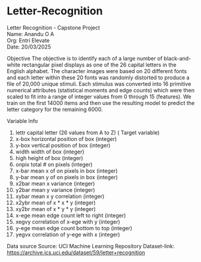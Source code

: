 # Letter-Recognition
Letter Recognition - Capstone Project  
Name: Anandu O A  
Org: Entri Elevate  
Date: 20/03/2025  

Objective
The objective is to identify each of a large number of black-and-white rectangular pixel displays as one of the 26 capital letters in the English alphabet. The character images were based on 20 different fonts and each letter within these 20 fonts was randomly distorted to produce a file of 20,000 unique stimuli. Each stimulus was converted into 16 primitive numerical attributes (statistical moments and edge counts) which were then scaled to fit into a range of integer values from 0 through 15 (features). We train on the first 14000 items and then use the resulting model to predict the letter category for the remaining 6000.

Variable Info
 1.	lettr	capital letter	                (26 values from A to Z)  ( Target variable)
 2.	x-box	horizontal position of box	    (integer)  
 3.	y-box	vertical position of box	    (integer)  
 4.	width	width of box			    (integer)  
 5.	high 	height of box			    (integer)  
 6.	onpix	total # on pixels		    (integer)  
 7.	x-bar	mean x of on pixels in box	    (integer)  
 8.	y-bar	mean y of on pixels in box	    (integer)  
 9.	x2bar	mean x variance			    (integer)  
10.	y2bar	mean y variance			    (integer)  
11.	xybar	mean x y correlation		    (integer)  
12.	x2ybr	mean of x * x * y		    (integer)  
13.	xy2br	mean of x * y * y		    (integer)  
14.	x-ege	mean edge count left to right	    (integer)  
15.	xegvy	correlation of x-ege with y	    (integer)  
16.	y-ege	mean edge count bottom to top	    (integer)  
17.	yegvx	correlation of y-ege with x	    (integer)    

Data source
Source: UCI Machine Learning Repository
Dataset-link: https://archive.ics.uci.edu/dataset/59/letter+recognition
